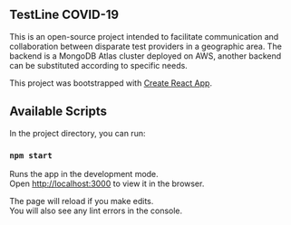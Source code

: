## TestLine COVID-19

This is an open-source project intended to facilitate communication and collaboration between disparate test providers in a geographic area. The backend is a MongoDB Atlas cluster deployed on AWS, another backend can be substituted according to specific needs.

This project was bootstrapped with [Create React App](https://github.com/facebook/create-react-app).

## Available Scripts

In the project directory, you can run:

### `npm start`

Runs the app in the development mode.<br />
Open [http://localhost:3000](http://localhost:3000) to view it in the browser.

The page will reload if you make edits.<br />
You will also see any lint errors in the console.

